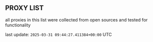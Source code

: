 ## PROXY LIST

all proxies in this list were collected from open sources and tested for functionality

last update: `2025-03-31 09:44:27.411384+00:00` UTC
